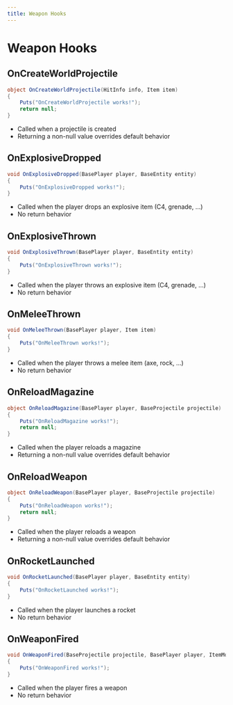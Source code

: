 ```yaml
---
title: Weapon Hooks
---
```


# Weapon Hooks

## OnCreateWorldProjectile

``` csharp
object OnCreateWorldProjectile(HitInfo info, Item item)
{
    Puts("OnCreateWorldProjectile works!");
    return null;
}
```

 * Called when a projectile is created
 * Returning a non-null value overrides default behavior

## OnExplosiveDropped

``` csharp
void OnExplosiveDropped(BasePlayer player, BaseEntity entity)
{
    Puts("OnExplosiveDropped works!");
}
```

 * Called when the player drops an explosive item (C4, grenade, ...)
 * No return behavior

## OnExplosiveThrown

``` csharp
void OnExplosiveThrown(BasePlayer player, BaseEntity entity)
{
    Puts("OnExplosiveThrown works!");
}
```

 * Called when the player throws an explosive item (C4, grenade, ...)
 * No return behavior

## OnMeleeThrown

``` csharp
void OnMeleeThrown(BasePlayer player, Item item)
{
    Puts("OnMeleeThrown works!");
}
```

 * Called when the player throws a melee item (axe, rock, ...)
 * No return behavior

## OnReloadMagazine

``` csharp
object OnReloadMagazine(BasePlayer player, BaseProjectile projectile)
{
    Puts("OnReloadMagazine works!");
    return null;
}
```

 * Called when the player reloads a magazine
 * Returning a non-null value overrides default behavior

## OnReloadWeapon

``` csharp
object OnReloadWeapon(BasePlayer player, BaseProjectile projectile)
{
    Puts("OnReloadWeapon works!");
    return null;
}
```

 * Called when the player reloads a weapon
 * Returning a non-null value overrides default behavior

## OnRocketLaunched

``` csharp
void OnRocketLaunched(BasePlayer player, BaseEntity entity)
{
    Puts("OnRocketLaunched works!");
}
```

 * Called when the player launches a rocket
 * No return behavior

## OnWeaponFired

``` csharp
void OnWeaponFired(BaseProjectile projectile, BasePlayer player, ItemModProjectile mod, ProtoBuf.ProjectileShoot projectiles)
{
    Puts("OnWeaponFired works!");
}
```

 * Called when the player fires a weapon
 * No return behavior
